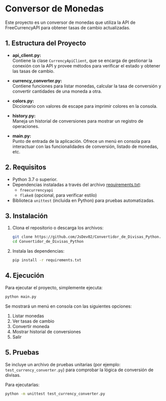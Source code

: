 # Conversor de Monedas

Este proyecto es un conversor de monedas que utiliza la API de FreeCurrencyAPI para obtener tasas de cambio actualizadas.

## 1. Estructura del Proyecto

- **api_client.py:**  
  Contiene la clase `CurrencyApiClient`, que se encarga de gestionar la conexión con la API y provee métodos para verificar el estado y obtener las tasas de cambio.

- **currency_converter.py:**  
  Contiene funciones para listar monedas, calcular la tasa de conversión y convertir cantidades de una moneda a otra.

- **colors.py:**  
  Diccionario con valores de escape para imprimir colores en la consola.

- **history.py:**  
  Maneja un historial de conversiones para mostrar un registro de operaciones.

- **main.py:**  
  Punto de entrada de la aplicación. Ofrece un menú en consola para interactuar con las funcionalidades de conversión, listado de monedas, etc.

## 2. Requisitos

- Python 3.7 o superior.
- Dependencias instaladas a través del archivo [requirements.txt](requirements.txt):
  - `freecurrencyapi`
  - `flake8` (opcional, para verificar estilo)
- Biblioteca `unittest` (incluida en Python) para pruebas automatizadas.

## 3. Instalación

1. Clona el repositorio o descarga los archivos:
   ```bash
   git clone https://github.com/JsDev02/Convertidor_de_Divisas_Python.git
   cd Convertidor_de_Divisas_Python
   ```

2. Instala las dependencias:
   ```bash
   pip install -r requirements.txt
   ```

## 4. Ejecución

Para ejecutar el proyecto, simplemente ejecuta:
   ```bash
   python main.py
   ```

Se mostrará un menú en consola con las siguientes opciones:

1. Listar monedas
2. Ver tasas de cambio
3. Convertir moneda
4. Mostrar historial de conversiones
5. Salir

## 5. Pruebas

Se incluye un archivo de pruebas unitarias (por ejemplo: `test_currency_converter.py`) para comprobar la lógica de conversión de divisas.

Para ejecutarlas:
   ```bash
   python -m unittest test_currency_converter.py
   ```
